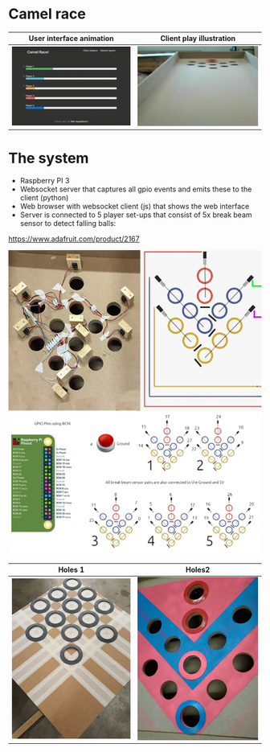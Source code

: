 # Camel race

User interface animation   |  Client play illustration
:-------------------------:|:-------------------------:
![](img/ui_animation.gif)  |  ![](img/illustration.gif)


# The system

- Raspberry PI 3
- Websocket server that captures all gpio events and emits these to the client (python)
- Web browser with websocket client (js) that shows the web interface 
- Server is connected to 5 player set-ups that consist of 5x break beam sensor to detect falling balls:

https://www.adafruit.com/product/2167

![](img/ee.jpg)
![](img/detailed_ee.png)

Holes 1             |  Holes2
:------------------:|:---------------------:
![](img/holes.jpg)  |  ![](img/holes2.jpeg)
